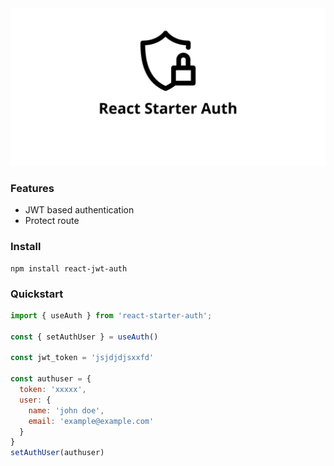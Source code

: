 <div align="center">
        <a href="#" title="React Starter Authentication">
            <img src="https://github.com/akosidencio/react-starter-auth/blob/main/react-starter-auth.png" alt="React Starter Authentication" />
        </a>
</div>


### Features

- JWT based authentication
- Protect route 

### Install

    npm install react-jwt-auth

### Quickstart

```jsx
import { useAuth } from 'react-starter-auth';

const { setAuthUser } = useAuth()

const jwt_token = 'jsjdjdjsxxfd'

const authuser = {
  token: 'xxxxx',
  user: {
    name: 'john doe',
    email: 'example@example.com'
  }
}
setAuthUser(authuser)

```
